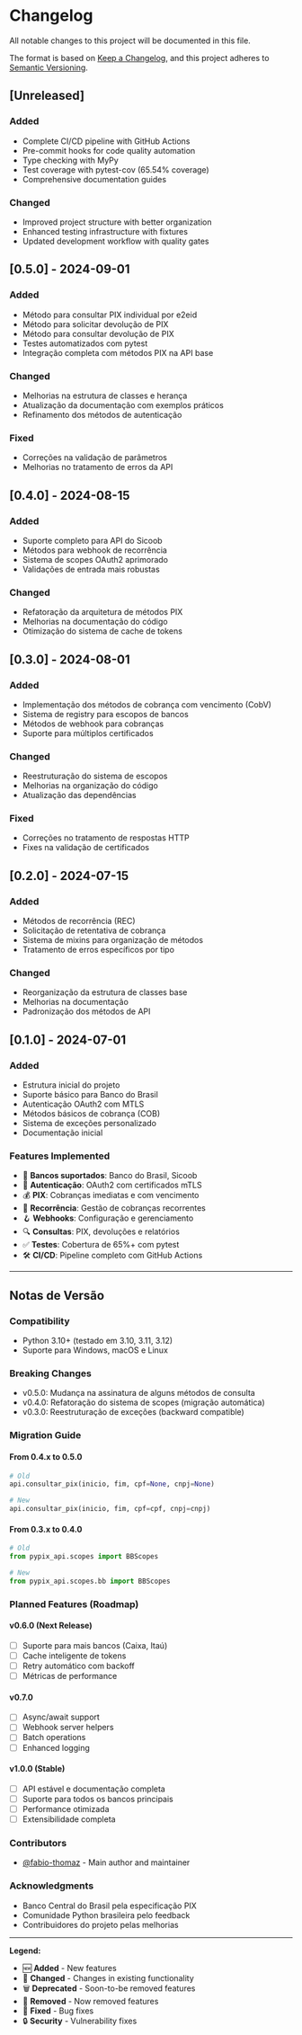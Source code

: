 # Changelog

All notable changes to this project will be documented in this file.

The format is based on [Keep a Changelog](https://keepachangelog.com/en/1.0.0/),
and this project adheres to [Semantic Versioning](https://semver.org/spec/v2.0.0.html).

## [Unreleased]

### Added
- Complete CI/CD pipeline with GitHub Actions
- Pre-commit hooks for code quality automation
- Type checking with MyPy
- Test coverage with pytest-cov (65.54% coverage)
- Comprehensive documentation guides

### Changed
- Improved project structure with better organization
- Enhanced testing infrastructure with fixtures
- Updated development workflow with quality gates

## [0.5.0] - 2024-09-01

### Added
- Método para consultar PIX individual por e2eid
- Método para solicitar devolução de PIX
- Método para consultar devolução de PIX
- Testes automatizados com pytest
- Integração completa com métodos PIX na API base

### Changed
- Melhorias na estrutura de classes e herança
- Atualização da documentação com exemplos práticos
- Refinamento dos métodos de autenticação

### Fixed
- Correções na validação de parâmetros
- Melhorias no tratamento de erros da API

## [0.4.0] - 2024-08-15

### Added
- Suporte completo para API do Sicoob
- Métodos para webhook de recorrência
- Sistema de scopes OAuth2 aprimorado
- Validações de entrada mais robustas

### Changed
- Refatoração da arquitetura de métodos PIX
- Melhorias na documentação do código
- Otimização do sistema de cache de tokens

## [0.3.0] - 2024-08-01

### Added
- Implementação dos métodos de cobrança com vencimento (CobV)
- Sistema de registry para escopos de bancos
- Métodos de webhook para cobranças
- Suporte para múltiplos certificados

### Changed
- Reestruturação do sistema de escopos
- Melhorias na organização do código
- Atualização das dependências

### Fixed
- Correções no tratamento de respostas HTTP
- Fixes na validação de certificados

## [0.2.0] - 2024-07-15

### Added
- Métodos de recorrência (REC)
- Solicitação de retentativa de cobrança
- Sistema de mixins para organização de métodos
- Tratamento de erros específicos por tipo

### Changed
- Reorganização da estrutura de classes base
- Melhorias na documentação
- Padronização dos métodos de API

## [0.1.0] - 2024-07-01

### Added
- Estrutura inicial do projeto
- Suporte básico para Banco do Brasil
- Autenticação OAuth2 com MTLS
- Métodos básicos de cobrança (COB)
- Sistema de exceções personalizado
- Documentação inicial

### Features Implemented
- 🏦 **Bancos suportados**: Banco do Brasil, Sicoob
- 🔐 **Autenticação**: OAuth2 com certificados mTLS
- 💰 **PIX**: Cobranças imediatas e com vencimento
- 🔄 **Recorrência**: Gestão de cobranças recorrentes
- 🪝 **Webhooks**: Configuração e gerenciamento
- 🔍 **Consultas**: PIX, devoluções e relatórios
- ✅ **Testes**: Cobertura de 65%+ com pytest
- 🛠️ **CI/CD**: Pipeline completo com GitHub Actions

---

## Notas de Versão

### Compatibility
- Python 3.10+ (testado em 3.10, 3.11, 3.12)
- Suporte para Windows, macOS e Linux

### Breaking Changes
- v0.5.0: Mudança na assinatura de alguns métodos de consulta
- v0.4.0: Refatoração do sistema de scopes (migração automática)
- v0.3.0: Reestruturação de exceções (backward compatible)

### Migration Guide

#### From 0.4.x to 0.5.0
```python
# Old
api.consultar_pix(inicio, fim, cpf=None, cnpj=None)

# New
api.consultar_pix(inicio, fim, cpf=cpf, cnpj=cnpj)
```

#### From 0.3.x to 0.4.0
```python
# Old
from pypix_api.scopes import BBScopes

# New
from pypix_api.scopes.bb import BBScopes
```

### Planned Features (Roadmap)

#### v0.6.0 (Next Release)
- [ ] Suporte para mais bancos (Caixa, Itaú)
- [ ] Cache inteligente de tokens
- [ ] Retry automático com backoff
- [ ] Métricas de performance

#### v0.7.0
- [ ] Async/await support
- [ ] Webhook server helpers
- [ ] Batch operations
- [ ] Enhanced logging

#### v1.0.0 (Stable)
- [ ] API estável e documentação completa
- [ ] Suporte para todos os bancos principais
- [ ] Performance otimizada
- [ ] Extensibilidade completa

### Contributors

- [@fabio-thomaz](https://github.com/fabio-thomaz) - Main author and maintainer

### Acknowledgments

- Banco Central do Brasil pela especificação PIX
- Comunidade Python brasileira pelo feedback
- Contribuidores do projeto pelas melhorias

---

**Legend:**
- 🆕 **Added** - New features
- 🔄 **Changed** - Changes in existing functionality
- 🗑️ **Deprecated** - Soon-to-be removed features
- 🚫 **Removed** - Now removed features
- 🐛 **Fixed** - Bug fixes
- 🔒 **Security** - Vulnerability fixes
